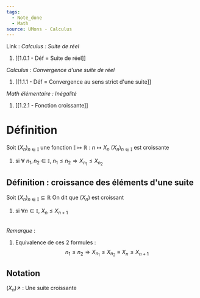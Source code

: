 ```yaml
---
tags:
  - Note_done
  - Math
source: UMons - Calculus
---
```


Link :
_Calculus : Suite de réel_
1. [[1.0.1 - Déf = Suite de réel]]

_Calculus : Convergence d'une suite de réel_
1. [[1.1.1 - Déf = Convergence au sens strict d'une suite]]

_Math élémentaire : Inégalité_
1. [[1.2.1 - Fonction croissante]]

# Définition
Soit $(X_n)_{n \in \mathbb{I}}$ une fonction $\mathbb{I} \longmapsto \mathbb{R}$ : $n \longmapsto X_n$
$(X_n)_{n \in \mathbb{I}}$ est croissante 
1. si $\forall\ n_1,n_2 \in \mathbb{I},\ n_1\le n_2 \Rightarrow X_{n_1} \le X_{n_2}$

## Définition : croissance des éléments d'une suite
Soit $(X_n)_{n \in \mathbb{I}} \subseteq \mathbb{R}$ 
On dit que $(X_n)$ est croissant 
1. si $\forall n \in \mathbb{I},\ X_n \le X_{n+1}$

\
_Remarque_ :
1. Equivalence de ces 2 formules : $$n_1 \le n_2 \Rightarrow X_{n_1} \le X_{n_2} \equiv X_n \le X_{n+1}$$


## Notation
$(X_n) \nearrow$ : Une suite croissante


